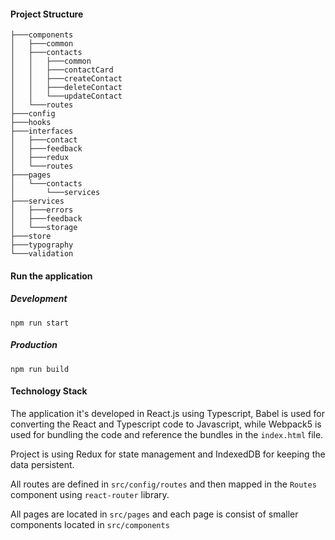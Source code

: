 #### Project Structure

~~~~
├───components
│   ├───common
│   ├───contacts
│   │   ├───common
│   │   ├───contactCard
│   │   ├───createContact
│   │   ├───deleteContact
│   │   └───updateContact
│   └───routes
├───config
├───hooks
├───interfaces
│   ├───contact
│   ├───feedback
│   ├───redux
│   └───routes
├───pages
│   └───contacts
│       └───services
├───services
│   ├───errors
│   ├───feedback
│   └───storage
├───store
├───typography
└───validation
~~~~

#### Run the application
##### Development
`npm run start`

##### Production
`npm run build`

#### Technology Stack
The application it's developed in React.js  using Typescript, Babel is used for 
converting the React and Typescript code to Javascript, while Webpack5 is used for
bundling the code and reference the bundles in the `index.html` file.

Project is using Redux for state management and IndexedDB for keeping the data persistent.

All routes are defined in `src/config/routes` and then mapped in the `Routes` component using `react-router` library.

All pages are located in `src/pages` and each page is consist of smaller components
located in `src/components`


